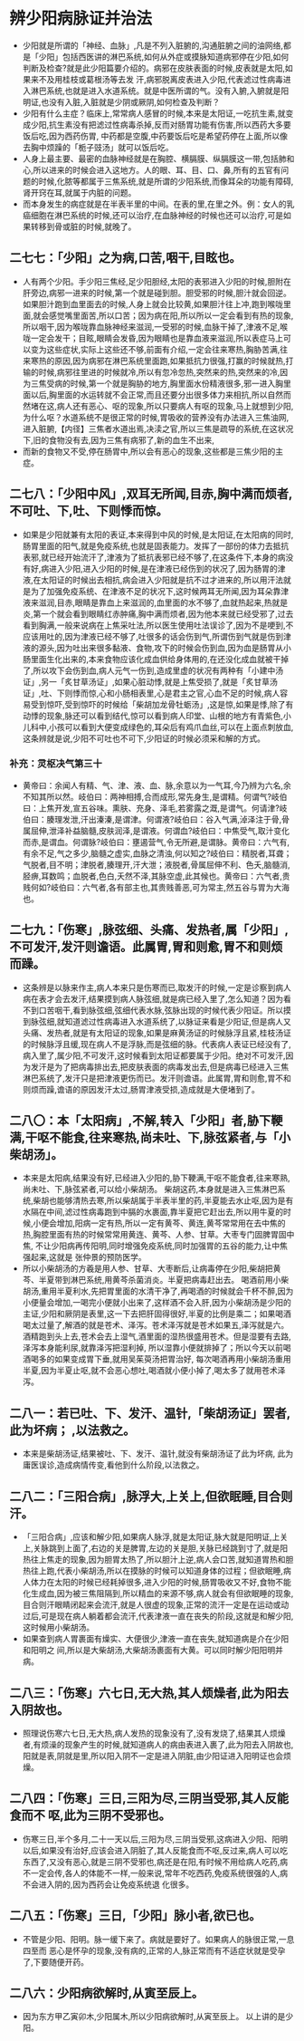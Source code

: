 # 辨少阳病脉证并治法

- 少阳就是所谓的「神经、血脉」,凡是不列入脏腑的,沟通脏腑之间的油网络,都是「少阳」包括西医讲的淋巴系统,如何从外症或摸脉知道病邪停在少阳,如何判断及检查?就是此少阳篇要介绍的。病邪在皮肤表面的时候,皮表就是太阳,如果来不及用桂枝或葛根汤等去发 汗,病邪脱离皮表进入少阳,代表滤过性病毒进入淋巴系统,也就是进入水道系统。就是中医所谓的气。没有入腑,入腑就是阳明证,也没有入脏,入脏就是少阴或厥阴,如何检查及判断？
- 少阳有什么主症？临床上,常常病人感冒的时候,本来是太阳证,一吃抗生素,就变成少阳,抗生素没有把滤过性病毒杀掉,反而对肠胃功能有伤害,所以西药大多要饭后吃,因为西药伤胃, 中药都是空腹,中药要饭后吃是希望药停在上面,所以像去胸中烦躁的「栀子豉汤」就可以饭后吃。
- 人身上最主要、最密的血脉神经就是在胸腔、横膈膜、纵膈膜这一带,包括肺和心,所以进来的时候会进入这地方。人的眼、耳、目、口、鼻,所有的五官有问题的时候,化脓等都属于三焦系统,就是所谓的少阳系统,而像耳朵的功能有障碍,肾开窍在耳,就属于内脏的问题。
- 而本身发生的病症就是在半表半里的中间。在表的里,在里之外。例：女人的乳癌细胞在淋巴系统的时候,还可以治疗,在血脉神经的时候也还可以治疗,可是如果转移到骨或脏的时候,就晚了。

## 二七七：「少阳」之为病,口苦,咽干,目眩也。

- 人有两个少阳。手少阳三焦经,足少阳胆经,太阳的表邪进入少阳的时候,胆附在肝旁边,病邪一进来的时候,第一个就是碰到胆。胆受邪的时候,胆汁就会回逆。如果胆汁跑到血里面去的时候,人身上就会比较黄,如果胆汁往上冲,跑到喉咙里面,就会感觉嘴里面苦,所以口苦；因为病在阳,所以所以一定会看到有热的现象,所以咽干,因为喉咙靠血脉神经来滋润,一受邪的时候,血脉干掉了,津液不足,喉咙一定会发干；目眩,眼睛会发昏,因为眼睛也是靠血液来滋润,所以表症马上可以变为这些症状,实际上这些还不够,前面有介绍,一定会往来寒热,胸胁苦满,往来寒热的原因,因为病邪在淋巴系统里面跑,如果抵抗力很强,打赢的时候就热,打输的时候,病邪往里进的时候就冷,所以有忽冷忽热,突然来的热,突然来的冷,因为三焦受病的时候,第一个就是胸胁的地方,胸里面水份精液很多,邪一进入胸里面以后,胸里面的水运转就不会正常,而且还要分出很多体力来相抗,所以自然而然堵在这,病人还有恶心、呕的现象,所以只要病人有呕的现象,马上就想到少阳,为什么呕？水道系统不是很正常的时候,胃吸收的营养没有办法进入三焦油网,进入脏腑,【内径】三焦者水道出焉,决渎之官,所以三焦是疏导的系统,在这状况下,旧的食物没有去,因为三焦有病邪了,新的血生不出来,
- 而新的食物又不受,停在肠胃中,所以会有恶心的现象,这些都是三焦少阳的主症。

## 二七八：「少阳中风」,双耳无所闻,目赤,胸中满而烦者,不可吐、下,吐、下则悸而惊。

- 如果是少阳就兼有太阳的表证,本来得到中风的时候,是太阳证,在太阳病的同时,肠胃里面的阳气,就是免疫系统,也就是固表能力。发挥了一部份的体力去抵抗表邪,就已经开始流汗了,津液为了抵抗表邪已经不够了,在这条件下,本身的病没有好,病进入少阳,进入少阳的时候,是在津液已经伤到的状况了,因为肠胃的津液,在太阳证的时候出去相抗,病会进入少阳就是抗不过才进来的,所以用汗法就是为了加强免疫系统、在津液不足的状况下,这时候两耳无所闻,因为耳朵靠津液来滋润,目赤,眼睛是靠血上来滋润的,血里面的水不够了,血就热起来,热就是炎,第一个就会看到眼睛红赤肿痛,胸中满而烦者,因为他本来就已经受邪了,过去看到胸满,一般来说病在上焦采吐法,所以医生使用吐法误诊了,因为不是哽到,不应该用吐的,因为津液已经不够了,吐很多的话会伤到气,所谓伤到气就是伤到津液的源头,因为吐出来很多黏液、食物,攻下的时候会伤到血,因为血是肠胃从小肠里面生化出来的,本来食物应该化成血供给身体用的,在还没化成血就被干掉了,所以攻下会伤到血,病人元气一伤到,造成里虚的状况有两种有「小建中汤证」,另一「炙甘草汤证」,如果心脏动悸,就是上焦受损了,就是「炙甘草汤证」,吐、下则悸而惊,心和小肠相表里,心是君主之官,心血不足的时候,病人容易受到惊吓,受到惊吓的时候给「柴胡加龙骨牡蛎汤」,这是惊,如果是悸,除了有动悸的现象,脉还可以看到结代,惊可以看到病人印堂、山根的地方有青紫色,小儿科中,小孩可以看到大便变成绿色的,耳朵后有鸡爪血丝,可以在上面点刺放血,这条辨就是说,少阳不可吐也不可下,少阳证的时候必须采和解的方式。

### 补充：灵枢决气第三十

- 黄帝曰：余闻人有精、气、津、液、血、脉,余意以为一气耳,今乃辨为六名,余不知其所以然。岐伯曰：两神相搏,合而成形,常先身生,是谓精。何谓气?岐伯曰：上焦开发,宣五谷味。熏肤、充身、泽毛,若雾露之溉,是谓气。何请津?岐伯曰：腠理发泄,汗出溱溱,是谓津。何谓液?岐伯曰：谷入气满,淖泽注于骨,骨属屈伸,泄泽补益脑髓,皮肤润泽,是谓液。何谓血?岐伯曰：中焦受气,取汁变化而赤,是谓血。何谓脉?岐伯曰：壅遏营气,令无所避,是谓脉。黄帝曰：六气有,有余不足,气之多少,脑髓之虚实,血脉之清浊,何以知之?岐伯曰：精脱者,耳聋；气脱者,目不明；津脱者,腠理开,汗大泄；液脱者,骨属屈伸不利、色夭,脑髓消,胫痹,耳数鸣；血脱者,色白,夭然不泽,其脉空虚,此其候也。黄帝曰：六气者,贵贱何如?岐伯曰：六气者,各有部主也,其贵贱善恶,可为常主,然五谷与胃为大海也。

## 二七九：「伤寒」,脉弦细、头痛、发热者,属「少阳」,不可发汗,发汗则谵语。此属胃,胃和则愈,胃不和则烦而躁。

- 这条辨是以脉来作主,病人本来只是伤寒而已,取发汗的时候,一定是诊察到病人病在表才会去发汗,结果摸到病人脉弦细,就是病已经入里了,怎么知道？因为看不到口苦咽干,看到脉弦细,弦细代表水脉,弦脉出现的时候代表少阳证。所以摸到脉弦细,就知道滤过性病毒进入水道系统了,以脉证来看是少阳证,但是病人又头痛、发热者,就是有太阳证的现象,如果是麻黄汤证的时候脉浮且紧,桂枝汤证的时候脉浮且缓,现在病人不是浮脉,而是弦细的脉。代表病人表证已经没有了,病入里了,属少阳,不可发汗,这时候看到太阳证都要属于少阳。绝对不可发汗,因为发汗是为了把病毒排出去,把皮肤表面的病毒发出去,但是病毒已经进入三焦淋巴系统了,发汗只是把津液更伤而已。发汗则谵语。此属胃,胃和则愈,胃不和则烦而躁,谵语的原因发汗太过,肠胃津液受损,造成就是大便堵到了。

## 二八〇：本「太阳病」,不解,转入「少阳」者,胁下鞕满,干呕不能食,往来寒热,尚未吐、下,脉弦紧者,与「小柴胡汤」。

- 本来是太阳病,结果没有好,已经进入少阳的,胁下鞕满,干呕不能食者,往来寒熟,尚未吐、下,脉弦紧者,可以给小柴胡汤。 柴胡这药,本身就是进入三焦淋巴系统,柴胡也能够清热去寒,所以柴胡属于半表半里的药,半夏能去水止呕,因为是有水隔在中间,滤过性病毒跑到中膈的水裹面,靠半夏把它赶出去,所以用牛夏的时候,小便会增加,阳病一定有热,所以一定有黄芩、黄连,黄芩常常用在去中焦的热,胸腔里面有热的时候常常用黄连、黄芩、人参、甘草。大枣专门固脾胃固中焦, 不让少阳病再传阳明,同时增强免疫系统,同时加强胃的五谷的能力,让中焦强起来,这就是 张仲景的预防医学。
- 所以小柴胡汤的方羲是用人参、甘草、大枣断后,让病毒停在少阳,柴胡把黄芩、半夏带到淋巴系统,用黄芩杀菌消炎。半夏把病毒赶出去。 喝酒前用小柴胡汤,重用半夏利水,先把胃里面的水清干净了,再喝酒的时候就会千杯不醉,因为小便量会增加,一喝完小便就小出来了,这样酒不会入肝,因为小柴胡汤是少阳的主证,少阳和厥阴是表里,这一下去把肝固得很好,半夏的比例是乘二；如果喝酒喝太过量了,解酒的就是苍术、泽泻。苍术泽泻就是苍术如果五,泽泻就是六。酒精跑到头上去,苍术会去上湿气,酒里面的湿热很盛用苍术。但是湿要有去路,泽泻本身能利尿,就靠泽泻把湿利掉, 所以湿靠小便就排掉了；所以今天以前喝酒喝多的如果变成胃下垂,就用吴茱萸汤把胃治好, 每次喝酒再用小柴胡汤重用半夏,因为半夏止呕,就不会恶心想吐,喝酒就小便小掉了,喝太多了就用苍术泽泻。

## 二八一：若已吐、下、发汗、温针,「柴胡汤证」罢者,此为坏病； ,以法救之。

- 本来是柴胡汤证,结果被吐、下、发汗、温针,就没有柴胡汤证了此为坏病, 此为庸医误诊,造成病情传变,看他到什么阶段,以法救之。

## 二八二：「三阳合病」,脉浮大,上关上,但欲眠睡,目合则汗。

- 「三阳合病」,应该和解少阳,如果病人脉浮,就是太阳证,脉大就是阳明证,上关上,关脉跳到上面了,右边的关是脾胃,左边的关是胆,关脉已经跳到寸了,就是阳热往上焦走的现象,因为胆胃太热了,所以胆汁上逆,病人会口苦,就知道胃热和胆热往上跑,代表小柴胡汤,所以在摸脉的时候可以知道身体的过程；但欲眠睡,病人体力在太阳的时候已经耗掉很多,进入少阳的时候,肠胃吸收又不好,食物不能化生成血,因为被三焦阻隔到,所以精血的来源不够,病人就会有但欲眠睡的现象,目合则汗眼睛闭起来会流汗,就是人很虚的现象,正常的流汗一定是在运动或动过后,可是现在病人躺着都会流汗,代表津液一直在丧失的阶段,这就是和解少阳,这时候用小柴胡汤。
- 如果查到病人胃裹面有燥实、大便很少,津液一直在丧失,就知道病是介在少阳和阳明之 间,所以是大柴胡汤,大柴胡汤裹面有大黄。可以同时解少阳阳明并病。

## 二八三：「伤寒」六七日,无大热,其人烦燥者,此为阳去入阴故也。

- 照理说伤寒六七日,无大热,病人发热的现象没有了,没有发烧了,结果其人烦燥者,有烦澡的现象产生的时候,就知道病人的病由表进入裹了,此为阳去入阴故也,阳就是表,阴就是里,所以阳入阴不一定是进入阴脏,由少阳证进入阳明证也会烦燥。

## 二八四：「伤寒」三日,三阳为尽,三阴当受邪,其人反能食而不 呕,此为三阴不受邪也。

- 伤寒三日,半个多月,二十一天以后,三阳为尽,三阴当受邪,这病进入少阳、阳明以后,如果没有治好,应该会进入阴脏了,其人反能食而不呕,反过来,病人可以吃东西了,又没有恶心,就是三阴不受邪也,病还是在阳,有时候不用给病人吃药,病不一定会传,各人的体能不一样,一般来说,常年不吃西药,免疫系统很强的人,病不会进入阴的,因为西药会让免疫系统退 化很多。

## 二八五：「伤寒」三日,「少阳」脉小者,欲已也。

- 不管是少阳、阳明。脉一缓下来了。病就是要好了。如果病人的脉很正常,一息四至而 恶心是怀孕的现象,没有病的,正常的人,脉正常而有不适症状就是受孕了,下要随便开药。

## 二八六：少阳病欲解时,从寅至辰上。

- 因为东方甲乙寅卯木,少阳属木,所以少阳病欲解时,从寅至辰上。 以上讲的是少阳。

